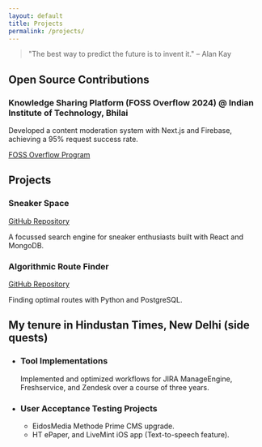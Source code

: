 ```yaml
---
layout: default
title: Projects
permalink: /projects/
---
```


> "The best way to predict the future is to invent it." – Alan Kay

## Open Source Contributions <i class="fas fa-code-branch"></i>

### Knowledge Sharing Platform (FOSS Overflow 2024) @ Indian Institute of Technology, Bhilai 
Developed a content moderation system with Next.js and Firebase, achieving a 95% request success rate.

[FOSS Overflow Program](https://fossoverflow.dev/)


## Projects <i class="fas fa-cogs"></i>

### Sneaker Space 
[GitHub Repository](https://github.com/Arup-Chauhan/Sneaker-Space--Web-based-Information-Retrieval-System)

A focussed search engine for sneaker enthusiasts built with React and MongoDB.

### Algorithmic Route Finder 
[GitHub Repository](https://github.com/Arup-Chauhan/The-Algorithmic-Route-Finder--Interactive-Pathfinding-Algorithm-Visualization-Tool.git)

Finding optimal routes with Python and PostgreSQL.


## My tenure in Hindustan Times, New Delhi (side quests) <i class="fas fa-certificate"></i>

- ### Tool Implementations 
     Implemented and optimized workflows for JIRA ManageEngine, Freshservice, and Zendesk over a course of three years.

- ### User Acceptance Testing Projects 
    - EidosMedia Methode Prime CMS upgrade.
    - HT ePaper, and LiveMint iOS app (Text-to-speech feature).
